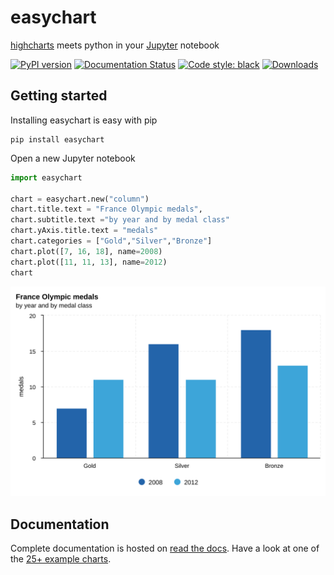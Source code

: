 # easychart
[highcharts](https://www.highcharts.com/) meets python in your [Jupyter](https://jupyter.org/) notebook
 
[![PyPI version](https://badge.fury.io/py/easychart.svg)](https://badge.fury.io/py/easychart) 
[![Documentation Status](https://readthedocs.org/projects/easychart/badge/?version=latest)](https://easychart.readthedocs.io/en/latest/?badge=latest) 
[![Code style: black](https://img.shields.io/badge/code%20style-black-000000.svg)](https://github.com/psf/black)
[![Downloads](https://static.pepy.tech/badge/easychart/week)](https://pepy.tech/project/easychart)

## Getting started
Installing easychart is easy with pip

```
pip install easychart
```

Open a new Jupyter notebook

```python
import easychart

chart = easychart.new("column")
chart.title.text = "France Olympic medals",
chart.subtitle.text ="by year and by medal class"
chart.yAxis.title.text = "medals"
chart.categories = ["Gold","Silver","Bronze"]
chart.plot([7, 16, 18], name=2008)
chart.plot([11, 11, 13], name=2012)
chart
```

<img src="https://raw.githubusercontent.com/dschenck/easychart/latest/docs/static/demo%20(1).svg"/>

## Documentation
Complete documentation is hosted on [read the docs](https://easychart.readthedocs.io/en/latest/). Have a look at one of the [25+ example charts](https://easychart.readthedocs.io/en/latest/contents/examples/index.html). 
